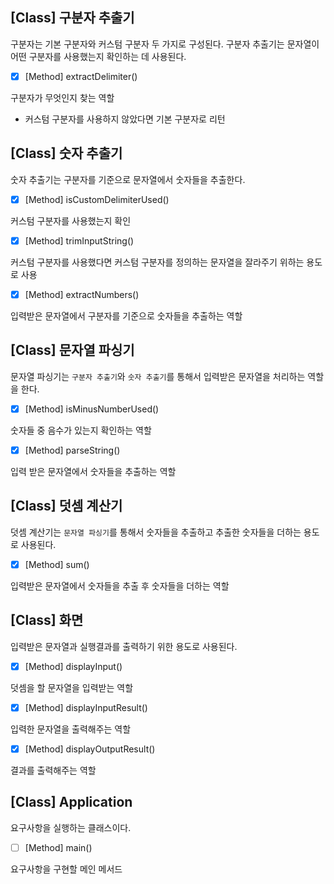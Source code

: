 ## [Class] 구분자 추출기

구분자는 기본 구분자와 커스텀 구분자 두 가지로 구성된다. 구분자 추출기는 문자열이 어떤 구분자를 사용했는지 확인하는 데 사용된다.

- [x]  [Method] extractDelimiter()

구분자가 무엇인지 찾는 역할

- 커스텀 구분자를 사용하지 않았다면 기본 구분자로 리턴

## [Class] 숫자 추출기

숫자 추출기는 구분자를 기준으로 문자열에서 숫자들을 추출한다.

- [x]  [Method] isCustomDelimiterUsed()

커스텀 구분자를 사용했는지 확인

- [x]  [Method] trimInputString()

커스텀 구분자를 사용했다면 커스텀 구분자를 정의하는 문자열을 잘라주기 위하는 용도로 사용

- [x]  [Method] extractNumbers()

입력받은 문자열에서 구분자를 기준으로 숫자들을 추출하는 역할

## [Class] 문자열 파싱기

문자열 파싱기는 `구분자 추출기`와 `숫자 추출기`를 통해서 입력받은 문자열을 처리하는 역할을 한다.

- [x]  [Method] isMinusNumberUsed()

숫자들 중 음수가 있는지 확인하는 역할

- [x]  [Method] parseString()

입력 받은 문자열에서 숫자들을 추출하는 역할

## [Class] 덧셈 계산기

덧셈 계산기는 `문자열 파싱기`를 통해서 숫자들을 추출하고 추출한 숫자들을 더하는 용도로 사용된다.

- [x]  [Method] sum()

입력받은 문자열에서 숫자들을 추출 후 숫자들을 더하는 역할

## [Class] 화면

입력받은 문자열과 실행결과를 출력하기 위한 용도로 사용된다.

- [x]  [Method] displayInput()

덧셈을 할 문자열을 입력받는 역할

- [x]  [Method] displayInputResult()

입력한 문자열을 출력해주는 역할

- [x]  [Method] displayOutputResult()

결과를 출력해주는 역할

## [Class] Application

요구사항을 실행하는 클래스이다.

- [ ]  [Method] main()

요구사항을 구현할 메인 메서드